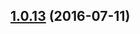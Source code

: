 <a name="1.0.13"></a>
## [1.0.13](https://github.com/atlassian/https://github.com/atlassian/lerna-semantic-release.git/compare/1.0.13-semver-tag-for-lerna-semantic-release-io...v1.0.13) (2016-07-11)



